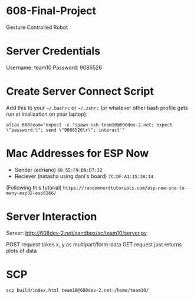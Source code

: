 # 608-Final-Project
Gesture Controlled Robot

# Server Credentials
Username: team10
Password: 9086526

# Create Server Connect Script
Add this to your `~/.bashrc` or `~/.zshrc` (or whatever other bash profile gets run at inialization on your laptop):
```
alias 608team="expect -c 'spawn ssh team10@608dev-2.net; expect \"password:\"; send \"9086526\r\"; interact'"
```

# Mac Addresses for ESP Now
- Sender (adriano) `60:55:F9:D9:D7:32`
- Reciever (natasha using dani's board) `7C:DF:A1:15:3A:14`

(Following this tutorial)
`https://randomnerdtutorials.com/esp-now-one-to-many-esp32-esp8266/`

# Server Interaction
Server: http://608dev-2.net/sandbox/sc/team10/server.py

POST request takes x, y as multipart/form-data
GET request just returns plots of data

# SCP
`scp build/index.html team10@608dev-2.net:/home/team10/ `